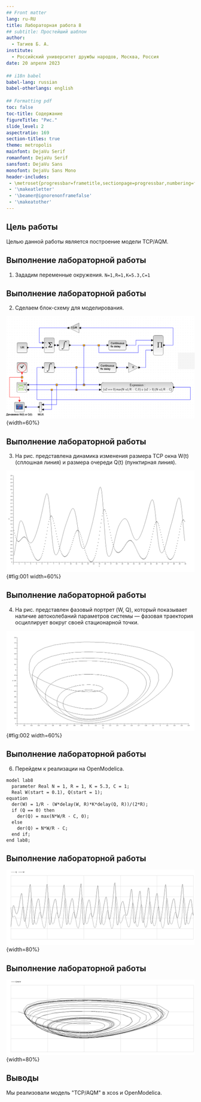 ```yaml
---
## Front matter
lang: ru-RU
title: Лабораторная работа 8
## subtitle: Простейший шаблон
author:
  - Тагиев Б. А.
institute:
  - Российский университет дружбы народов, Москва, Россия
date: 20 апреля 2023

## i18n babel
babel-lang: russian
babel-otherlangs: english

## Formatting pdf
toc: false
toc-title: Содержание
figureTitle: "Рис."
slide_level: 2
aspectratio: 169
section-titles: true
theme: metropolis
mainfont: DejaVu Serif
romanfont: DejaVu Serif
sansfont: DejaVu Sans
monofont: DejaVu Sans Mono
header-includes:
 - \metroset{progressbar=frametitle,sectionpage=progressbar,numbering=fraction}
 - '\makeatletter'
 - '\beamer@ignorenonframefalse'
 - '\makeatother'
---
```

## Цель работы

Целью данной работы является построение модели TCP/AQM.

## Выполнение лабораторной работы

1. Зададим переменные окружения. `N=1,R=1,K=5.3,C=1`

## Выполнение лабораторной работы

2. Сделаем блок-схему для моделирования.

![Модель TCP/AQM в xcos](./image/1.png){width=60%}

## Выполнение лабораторной работы

3. На рис. представлена динамика изменения размера TCP окна W(t) (сплошная линия) и размера очереди Q(t) (пунктирная линия).

![Динамика изменения размера TCP окна `W(t)` и размера очереди `Q(t)`](./image/2.png){#fig:001 width=60%}

## Выполнение лабораторной работы

4. На рис. представлен фазовый портрет (W, Q), который показывает наличие автоколебаний параметров системы — фазовая траектория осциллирует вокруг своей стационарной точки.

![Фазовый портрет `(W, Q)`](./image/3.png){#fig:002 width=60%}

## Выполнение лабораторной работы

6. Перейдем к реализации на OpenModelica.

```modelica
model lab8
  parameter Real N = 1, R = 1, K = 5.3, C = 1;
  Real W(start = 0.1), Q(start = 1);
equation
  der(W) = 1/R - (W*delay(W, R)*K*delay(Q, R))/(2*R);
  if (Q == 0) then
    der(Q) = max(N*W/R - C, 0);
  else
    der(Q) = N*W/R - C;
  end if;
end lab8;
```

## Выполнение лабораторной работы

![Динамика изменения размера TCP окна `W(t)` и размера очереди `Q(t)`](./image/4.png){width=80%}

## Выполнение лабораторной работы

![Фазовый портрет `(W, Q)`](./image/5.png){width=80%}

## Выводы

Мы реализовали модель "TCP/AQM" в xcos и OpenModelica.
